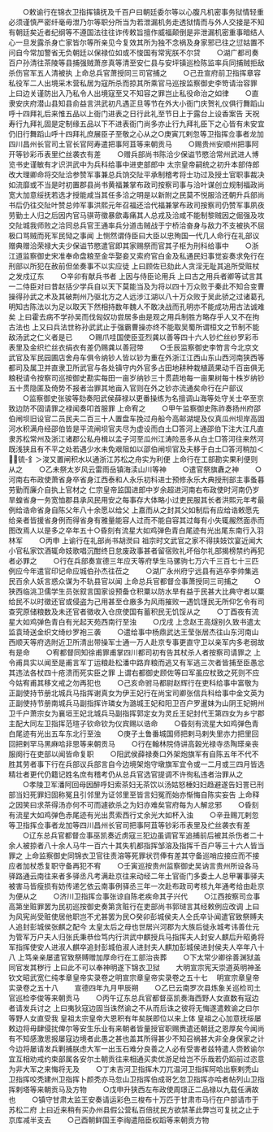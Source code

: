 <!-- { "loadSidebar": true } -->
　　○敕谕行在锦衣卫指挥镇抚及千百户曰朝廷委尔等以心腹凡机密事务狱情轻重必须谨慎严密纤毫毋泄乃尔等职分所当为若泄漏机务走透狱情而与外人交接是不知有朝廷矣近者纪纲等不遵国法往往诈传敕旨擅作威福颠倒是非泄漏机密重事暗结人心一旦发露杀身亡家皆尔等所亲见今复效其所为独不念祸及身家邪已往之愆姑置不问自今常加警省无负朝廷以保禄位如或不悛国有常宪朕不尔贷
　　○湖广都司奏百户孙清往茶陵等县捕强贼萧彦真等清至安仁县与安坪镇巡检陈监率兵同捕贼拒敌杀伤官军五人清被执  上命总兵官萧授同三司官捕之
　　○己丑宣府前卫指挥章容私役军二人出境采木营私居为寇所杀而掠其所乘官马巡按监察御史李笴请治容罪  上曰边关谨防出入乃私令人出境寇至又不知容之罪岂止私役命治之如律
　　○直隶安庆府潜山县知县俞益言洪武初凡遇正旦等节在外大小衙门庆贺礼仪俱行舞蹈山呼十四拜礼后来惟五品以上衙门进表之日行此礼至节日上于露台上设香案告  天祝寿行九拜礼固是定制缘五品以下不进表衙门尚多亦止行九拜礼臣下之心皆有未安宜仍旧行舞蹈山呼十四拜礼庶展臣子至敬之心从之○庚寅兀剌忽等卫指挥佥事者龙加四川昌州长官司土官长官阿寿遣把事阿苴等来朝贡马
　　○赐贵州安顺州把事阿开等钞彩币表里纻丝袭衣有差
　　○赠兵部尚书陈洽少保谥节愍洽常州武进人博览书史谨敏有才识洪武中为兵科给事中进吏部郎中  太宗皇帝嗣统之初升本部侍郎改大理卿命将交阯洽参赞军事兼总兵饷交阯平承制稽考将士功过及授土官职事裁决如流靡或不当是时初置郡县尚书黄福兼掌布政司按察司事与洽叶谋创立规制福政尚宽大加意绥抚若选才授能咸当其任多洽之明是以新附之民莫不悦服洽还朝升兵部尚书后仍往交阯叶赞总帅军事洪熙元年召福还洽代福兼掌布政司按察司仍赞军事夙夜劳勤土人归之后因内官马骐苛徵暴歛毒痛其人总戎及洽咸不能制黎贼因之倔强及攻交阯城我师败之洽同总兵官王通率兵分道击贼战于宁桥洽奋身与敌力不支被执不屈极口骂贼而死军民恸之事闻  上恻然谓侍臣曰大臣以忠殉国一代几人命行在礼部议赠典赠洽荣禄大夫少保谥节愍遣官即其家赐祭而官其子枢为刑科给事中
　　○浙江道监察御史宋准奉命盘粮至金华娶妾又索府官白金及私通民妇事觉妄奏求免行在刑部以所犯在赦前但坐奏事不以实应徒  上曰顾佐已劾此人贪淫无耻其追所受赃杖之发戍辽东
　　○辛卯有献兵书者  上因与侍臣论用兵  上曰古之用兵者卿等试言其一二侍臣对曰昔赵括少学兵自以天下莫能当及为将以四十万众败于秦此不知合变曹操得孙武之术及其破荆州乃驱北方之人远涉江湖以八十万众败于吴此骄之过诸葛孔明知古陈法以为足以取天下然相持数年魏人不敢决战而孔明亦不能成功用古法诚难矣  上曰霍去病不学孙吴而伐匈奴功尝居多由是观之用兵制胜方略存乎人又不在拘古法也  上又曰兵法世称孙武武止于强霸曹操亦终不能取吴蜀所谓桓文之节制不能敌汤武之仁义者是已
　　○赐爪哇国使臣亚烈龚以善等四十六人钞纻丝纱罗彩币表里及金织纻丝衣绢衣有差仍赐龚以善冠带
　　○壬辰监察御史李笴言今北京文武官及军民园圃店舍舟车俱令纳钞人皆以钞为重在外浙江江西山东山西河南狭西等都司及属卫并直隶卫所武官与各处镇守内外官多占田地耕种栽植蔬果动千百亩俱无粮税请令按察司巡按御史勘实每田一亩岁纳钞三十贯蔬地每一亩果树每十株岁纳钞五十贯隐匿及倚势不报者治罪其地亩入官则在外之钞亦流通矣命行在户部议
　　○监察御史张骏等劾奏阳武侯薛禄以更番操练为名擅调山海等处守关士卒至京致边防不固请罪之禄闻奏叩首服罪  上命宥之
　　○甲午监察御史陈祚奏扬州府邵伯闸坝旧设官二员民夫二百三十人置盘车挽过舟船今高邮湖堤及仪真瓜州坝岸高固河水积满舟经邵伯皆是平流闸坝官夫尽为虚设而白土□答河上通邵伯下注大江凡直隶苏松常州及浙江诸郡公私舟楫以孟子河至瓜州江涛险恶多从白土□答河往来然河既浅狭且有不平之处若遇少水未免艰阻如以邵伯闸坝官及夫移于白土□答河稍加＜锍-釒＞浚又置闸积水以通浙江苏松之舟实为利便  上命行在工部勘实果利便则从之
　　○乙未祭太岁风云雷雨岳镇海渎山川等神
　　○遣官祭旗纛之神
　　○河南右布政使萧省身卒省身江西泰和人永乐初科进士预修永乐大典授刑部主事蚤暮劳勤而廉介自执上官材之  仁宗皇帝监国进郎中岁余超进河南右布政使时河南仍岁旱蝗省身一务宽恤郡县承风民用安之每事存大体略小过吏民服其长者洪熙元年考最例给诰命省身自陈父年八十余愿以给父  上嘉而从之封其父如制后有应给诰敕愿先给亲者皆援省身例而得省身有雅量能容人过而不能自容其过每有小失辄赧然面赤而图改焉人以是多之卒年五十○昏刻有流星大如鸡弹色青白尾迹有光出尾东南行入羽林军
　　○丙申  上谕行在礼部尚书胡濙曰  祖宗时文武官之家不得挟妓饮宴近闻大小官私家饮酒辄命妓歌唱沉酣终日怠废政事甚者留宿败礼坏俗尔礼部揭榜禁约再犯者必罪之
　　○行在兵部奏宣德三年应天等府孳生马骡驹七万六千三百七十三匹例应今年遣官印记命应城伯孙杰往莅之
　　○湖广永州府宁远县有逃卒李帅集逃民百余人妖言惑众谋为不轨县官以闻  上命总兵官都督佥事萧授同三司捕之
　　○狭西临洮卫儒学生员张叙言国家设预备仓积粟以防水旱有益于民甚大比典守者以粟给民不以时徵还官或侵盗为己用甚至仓廒多为风雨摧败一遇饥馑民无所仰乞令有司查究原储粮数及未还官者徵收入仓庶使国有蓄积民无饥馁从之
　　○丁酉夜有流星大如鸡弹色青白有光起天苑西南行至浊
　　○戊戌  上念赵王高燧别久致书遣太监袁琦送金织文绮纱罗袍三袭
　　○遣给事中杨鼎武达王莹张居杰往山东河南山西顺天等府选附近卫所清出带操军士通一万人赴京专事更直守卫以亲军内多老弱故有是命
　　○宥都督同知徐甫罪甫掌四川都司初有告其杖杀人者按察司请罪之  上令甫具实以闻至是甫言军丁运粮赴松潘中路弃粮而逃又有军逃三次者皆捕至臣愚忿其违法各杖四十疮溃而死实臣之罪  上谓右都御史顾佐等曰军虽应杖致之死则不应今姑宥甫其移文戒之勿再犯也
　　○己亥命驸马都尉赵辉行在吏科给事中富敬为正副使持节册北城兵马指挥谢真女为伊王妃行在尚宝司卿张信兵科给事中金文英为正副使持节册南城兵马副指挥许璘女为潞城王妃和阳卫百户罗暹妹为山阴王妃朔州卫千户萧宗女为襄垣王妃北城兵马副指挥郭定女为灵丘王妃封代王第四女为乡宁郡主配大同左卫指挥范瑄子钦命钦为仪宾赐以诰命
　　○昏刻有流星大如鸡弹色青白尾迹有光出五车东北行至浊
　　○庚子土鲁番城国师把剌马剌失里亦力把里回回把剌罕马黑麻哈非思等来朝贡马
　　○行在翰林院侍讲高榖光禄寺丞陶瑹亲丧服阕行在吏部以闻皆命复职
　　○阳武侯薛禄奏口外架炮旗军有自陈五年不代不胜其劳者事下行在兵部议兵部言自今边境架炮守墩旗军宜令或一二月或三四月皆选精壮者更代仍籍记姓名庶有稽考仍从总兵官选官提调不许徇私违者治罪从之
　　○孝陵卫军潘阿回母因醉呼妇索茶妇无茶饮以汤姑怒棰妇妇趋避遂告妇詈已刑部当妇死罪妇固称冤且引邻里为证邻里至皆言妇冤而始亦惭悔自陈实妄告  上命释之因笑曰求茶得汤亦何不可而遽欲杀之为妇亦难矣官府每为人解忿邪
　　○昏刻有流星大如鸡弹色赤尾迹有光出贯索西行丈余光大如杯入浊
　　○辛丑赐兀剌忽等卫指挥佥事者龙加等四川昌州长官司把事阿苴等钞彩币表里及纻丝袭衣有差
　　○辽东总兵官都督佥事巫凯奏近虏寇三犯边虽调官军追捕前后被其杀伤者二十余人被掠者八十余人马牛一百六十其失机都指挥邹溶及指挥千百户等三十六人皆当罪之  上命监察御史同锦衣卫官往责溶等死罪状罚俸有差其守备巡哨应接应而不接应者加杖悉复职守备再犯不宥
　　○壬寅巡按贵州监察御史吴讷言贵州所设各马驿路通云南往来者多驿丞凡考满赴京往来动经二年土官衙门多委土人总甲署事驿夫被害马皆瘦损有妨传递乞依云南事例驿丞三年一次赴布政司考核九年通考给由赴京为便从之
　　○济川卫指挥佥事张谅自陈老疾命其子兴代
　　○江西按察司佥事高第坐赃罪罢为民初巡按御史奏第贪赃行在吏部尚书郭琎言其经敕例应改调  上曰为风宪尚受赃使居他职岂不尤甚罢为民○癸卯彭城侯夫人仝氏卒讣闻遣官致祭赙夫人追封彭城侯张麒之配今  太皇太后之母也世居兴河郡为大族后徙永城考讳善仕元为管军万户夫人归张氏秉恭俭笃内行洪武中麒授兵马指挥夫人封安人麒后升昭勇将军指挥使安人进淑人麒卒追封彭城伯淑人进封夫人麒加彭城侯进封侯夫人卒年八十八  上笃亲亲屡遣官致祭赙赠加厚命行在工部治丧葬
　　○下太常少卿徐善渊狱盖同官发其秽行  上曰此不可以奉神明遂下锦衣卫狱
　　大明宣宗宪天崇道英明神圣钦文昭武宽仁纯孝章皇帝实录卷之明宣宗章皇帝实录卷之五十七
　明宣宗章皇帝实录卷之五十八
　　宣德四年九月甲辰朔
　　○乙巳云南罗次县炼象关巡检司土官巡检李俊等来朝贡马
　　○丙午辽东总兵官都督巫凯奏海西野人女直数有寇边者请发兵讨之  上曰夷狄寇边固当诛然谕之不从而后诛之彼将无悔遂遣敕谕之曰尔等野人女直受我  皇祖太宗皇帝大恩积有年矣朕即位以来上体  皇祖之心加意抚绥屡敕边将毋肆侵扰俾尔等安生乐业有来朝者皆量授官职赐赉遣还朝廷之恩厚矣今闻尚有不知感激思报屡寇边境者此愚之甚也盖其所得甚少不知召祸甚大非全身保家之计今边将屡请发兵剿捕朕虑大军一出玉石难分良善之人必有受害者兹特遣人赍敕谕尔宜互相劝戒约束部属各安尔土朝贡往来相通买卖优游足给岂不乐哉若仍蹈前过恣意为非大军之来悔将无及
　　○丁未吉河卫指挥木刀兀温河卫指挥阿哈出察剌秃山卫指挥咬秃建州卫指挥卜颜秃亦马忽山卫指挥伯成哥乞忽卫指挥亦哈者帖列山卫指挥剌塔等来朝贡马及方物
　　○戊申升狭西左布政使周璟正二品禄以九载任满故也
　　○镇守甘肃太监王安奏请运彩色三梭布十万匹于甘肃市马行在户部请市于苏松二府  上曰近来稍有买办州县假公营私百倍扰民方欲禁革此弊岂可复扰之止于京库减半支去
　　○己酉朝鲜国王李祹遣陪臣权蹈等来朝贡方物

